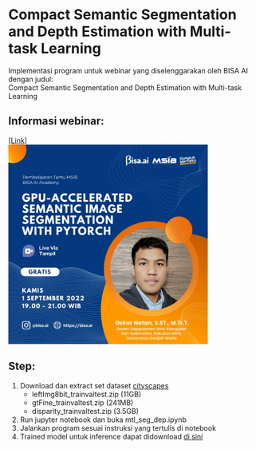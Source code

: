 # Compact Semantic Segmentation and Depth Estimation with Multi-task Learning

Implementasi program untuk webinar yang diselenggarakan oleh BISA AI dengan judul: \
Compact Semantic Segmentation and Depth Estimation with Multi-task Learning


## Informasi webinar: 
[[Link]](https://tampil.id/event/detail/VFdwWk1FNUJQVDA9) \
<img src="docs/event.jpg" width="400">


## Step:
1. Download dan extract set dataset [cityscapes](https://www.cityscapes-dataset.com/) 
    - leftImg8bit_trainvaltest.zip (11GB)
    - gtFine_trainvaltest.zip (241MB)
    - disparity_trainvaltest.zip (3.5GB)
2. Run jupyter notebook dan buka mtl_seg_dep.ipynb
3. Jalankan program sesuai instruksi yang tertulis di notebook
4. Trained model untuk inference dapat didownload [di sini](https://drive.google.com/drive/folders/1Jft1n9vXaNHllUg5JDKDCYX9BJTYza0D?usp=sharing)